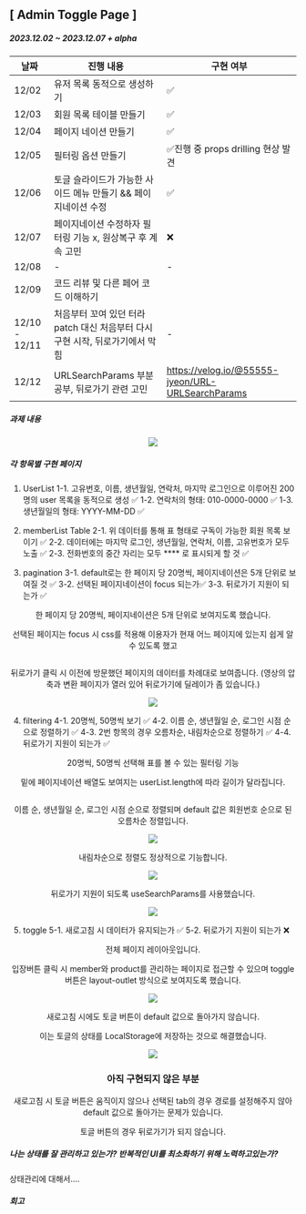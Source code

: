 ## [ Admin Toggle Page ]

##### 2023.12.02 ~ 2023.12.07 + alpha

| 날짜          | 진행 내용                                                                     | 구현 여부                                         |
| ------------- | ----------------------------------------------------------------------------- | ------------------------------------------------- |
| 12/02         | 유저 목록 동적으로 생성하기                                                   | ✅                                                |
| 12/03         | 회원 목록 테이블 만들기                                                       | ✅                                                |
| 12/04         | 페이지 네이션 만들기                                                          | ✅                                                |
| 12/05         | 필터링 옵션 만들기                                                            | ✅진행 중 props drilling 현상 발견                |
| 12/06         | 토글 슬라이드가 가능한 사이드 메뉴 만들기 && 페이지네이션 수정                | ✅                                                |
| 12/07         | 페이지네이션 수정하자 필터링 기능 x, 원상복구 후 계속 고민                    | ❌                                                |
| 12/08         | -                                                                             | -                                                 |
| 12/09         | 코드 리뷰 및 다른 페어 코드 이해하기                                          |                                                   |
| 12/10 - 12/11 | 처음부터 꼬여 있던 터라 patch 대신 처음부터 다시 구현 시작, 뒤로가기에서 막힘 | -                                                 |
| 12/12         | URLSearchParams 부분 공부, 뒤로가기 관련 고민                                 | https://velog.io/@55555-jyeon/URL-URLSearchParams |

##### 과제 내용

<p align="center">
<img src="https://github.com/55555-Jyeon/admin-toggle-page/assets/134191817/d7e1af4c-65f8-4bfb-b621-5455c7915d2e" />
</p>

##### 각 항목별 구현 페이지

1. UserList
   1-1. 고유번호, 이름, 생년월일, 연락처, 마지막 로그인으로 이루어진 200명의 user 목록을 동적으로 생성 ✅
   1-2. 연락처의 형태: 010-0000-0000 ✅
   1-3. 생년월일의 형태: YYYY-MM-DD ✅

2. memberList Table
   2-1. 위 데이터를 통해 표 형태로 구독이 가능한 회원 목록 보이기 ✅
   2-2. 데이터에는 마지막 로그인, 생년월일, 연락처, 이름, 고유번호가 모두 노출 ✅
   2-3. 전화번호의 중간 자리는 모두 \*\*\*\* 로 표시되게 할 것 ✅

3. pagination
   3-1. default로는 한 페이지 당 20명씩, 페이지네이션은 5개 단위로 보여질 것 ✅
   3-2. 선택된 페이지네이션이 focus 되는가✅
   3-3. 뒤로가기 지원이 되는가 ✅

<div align="center">
<p>한 페이지 당 20명씩, 페이지네이션은 5개 단위로 보여지도록 했습니다.</p>
<p>선택된 페이지는 focus 시 css를 적용해 이용자가 현재 어느 페이지에 있는지 쉽게 알 수 있도록 했고</p>
<img src=""  />
<p>뒤로가기 클릭 시 이전에 방문했던 페이지의 데이터를 차례대로 보여줍니다. (영상의 압축과 변환 페이지가 열러 있어 뒤로가기에 딜레이가 좀 있습니다.)</p>
<img src="https://github.com/55555-Jyeon/admin-toggle-page/assets/134191817/8dc6eac7-22f1-46aa-85e5-e6186695c047"  />
</div>

4. filtering
   4-1. 20명씩, 50명씩 보기 ✅
   4-2. 이름 순, 생년월일 순, 로그인 시점 순으로 정렬하기 ✅
   4-3. 2번 항목의 경우 오름차순, 내림차순으로 정렬하기 ✅
   4-4. 뒤로가기 지원이 되는가 ✅

<div align="center">
<p>20명씩, 50명씩 선택해 표를 볼 수 있는 필터링 기능</p>
<p>밑에 페이지네이션 배열도 보여지는 userList.length에 따라 길이가 달라집니다.</p>
<img src=""  />
</div>

<div align="center">
<p>이름 순, 생년월일 순, 로그인 시점 순으로 정렬되며 default 값은 회원번호 순으로 된 오름차순 정렬입니다.</p>
<img src="https://github.com/55555-Jyeon/admin-toggle-page/assets/134191817/f7c3d014-2daa-4133-96b5-a3bcccdd9752"  />
<p>내림차순으로 정렬도 정상적으로 기능합니다.</p>
<img src="https://github.com/55555-Jyeon/admin-toggle-page/assets/134191817/1fd04c99-062d-444a-bea6-1c487490b850"  />
</div>

<div align="center">
<p>뒤로가기 지원이 되도록 useSearchParams를 사용했습니다.</p>
<img src="https://github.com/55555-Jyeon/admin-toggle-page/assets/134191817/a7534699-0cdb-4dff-95d5-87574adaae3c"  />
</div>

5. toggle
   5-1. 새로고침 시 데이터가 유지되는가 ✅
   5-2. 뒤로가기 지원이 되는가 ❌

<div align="center">
<p>전체 페이지 레이아웃입니다.</p>
<p>입장버튼 클릭 시 member와 product를 관리하는 페이지로 접근할 수 있으며 toggle 버튼은 layout-outlet 방식으로 보여지도록 했습니다.</p>
<img src="https://github.com/55555-Jyeon/admin-toggle-page/assets/134191817/369e9c6c-a63d-4aa8-8a01-eb25f40b088c"  />
</div>
<div align="center">
<p>새로고침 시에도 토글 버튼이 default 값으로 돌아가지 않습니다.</p>
<p>이는 토글의 상태를 LocalStorage에 저장하는 것으로 해결했습니다.</p>
<img src="https://github.com/55555-Jyeon/admin-toggle-page/assets/134191817/71c0ba6d-80a4-422e-8d70-493f2a592d61"  />
</div>

<div align="center">
<h3>아직 구현되지 않은 부분</h3>
<p>새로고침 시 토글 버튼은 움직이지 않으나 선택된 tab의 경우 경로를 설정해주지 않아 default 값으로 돌아가는 문제가 있습니다.</p>
<p>토글 버튼의 경우 뒤로가기가 되지 않습니다.</p>
</div>

##### 나는 상태를 잘 관리하고 있는가? 반복적인 UI를 최소화하기 위해 노력하고있는가?

상태관리에 대해서....

##### 회고
